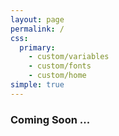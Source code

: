 ```yaml
---
layout: page
permalink: /
css:
  primary:
    - custom/variables
    - custom/fonts
    - custom/home
simple: true
---
```

<div class="t"><div class="c"><div class="i"><h3>Coming Soon ...</h3></div></div></div>